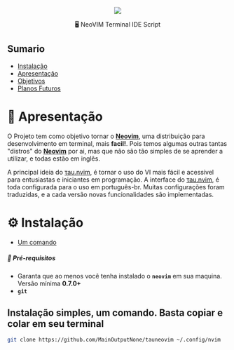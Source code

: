 [//]: # (<p align="center"> <img src="https://user-images.githubusercontent.com/107779952/175798381-7dd2e8e9-4bb6-4eef-96e3-248e4d43743a.png"/></p>)
<p align="center"> <img src="https://user-images.githubusercontent.com/107779952/175799142-237b87c4-230b-4c9d-93ea-d098e54b6a85.png"/></p>

<p align="center"> 🖥 NeoVIM Terminal IDE Script </p>

## Sumario
- [Instalação](#Instalação)
- [Apresentação](#Apresentação)
- [Objetivos](#Obj)
- [Planos Futuros](#future)

# 👔 <a id="Apresentação"></a>Apresentação

O Projeto tem como objetivo tornar o **[Neovim](https://neovim.io)**, uma distribuição para desenvolvimento em terminal, mais **facil!**. Pois temos algumas outras tantas "distros" do **[Neovim](https://neovim.io)** por ai, mas que não são tão simples de se aprender a utilizar, e todas estão em inglês.

A principal ideia do [τau.nvim](https://github.com/MainOutputNone/tauneovim), é tornar o uso do VI mais fácil e acessivel para entusiastas e iniciantes em programação. A interface do [τau.nvim](https://github.com/MainOutputNone/tauneovim), é toda configurada para o uso em português-br. Muitas configurações foram traduzidas, e a cada versão novas funcionalidades são implementadas.

# ⚙️ <a id="Instalação"></a>Instalação
- [Um comando](#umComando)
##### 🚨 Pré-requisitos

-  Garanta que ao menos você tenha instalado o **`neovim`** em sua maquina. Versão mínima **0.7.0+**
- **`git`**
## Instalação simples, um comando. Basta copiar e colar em seu terminal

```bash
git clone https://github.com/MainOutputNone/tauneovim ~/.config/nvim
```
